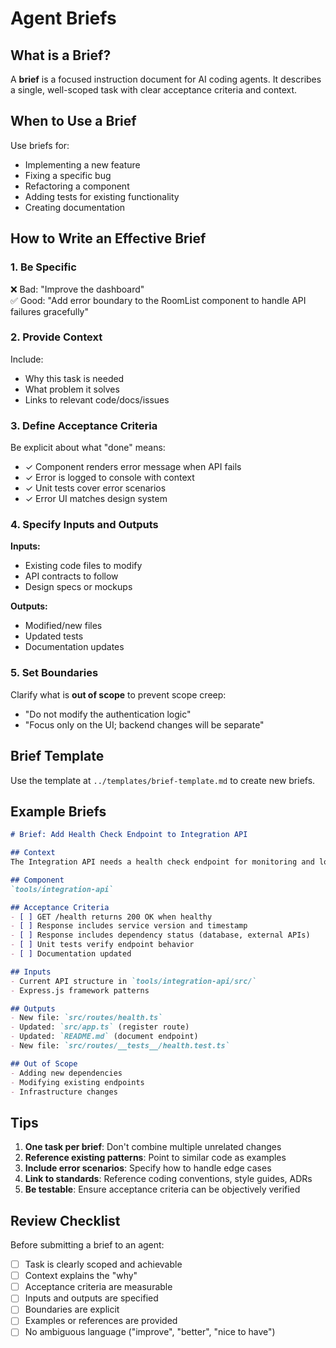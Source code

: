 # Agent Briefs

## What is a Brief?

A **brief** is a focused instruction document for AI coding agents. It describes a single, well-scoped task with clear acceptance criteria and context.

## When to Use a Brief

Use briefs for:
- Implementing a new feature
- Fixing a specific bug
- Refactoring a component
- Adding tests for existing functionality
- Creating documentation

## How to Write an Effective Brief

### 1. Be Specific

❌ Bad: "Improve the dashboard"  
✅ Good: "Add error boundary to the RoomList component to handle API failures gracefully"

### 2. Provide Context

Include:
- Why this task is needed
- What problem it solves
- Links to relevant code/docs/issues

### 3. Define Acceptance Criteria

Be explicit about what "done" means:
- ✓ Component renders error message when API fails
- ✓ Error is logged to console with context
- ✓ Unit tests cover error scenarios
- ✓ Error UI matches design system

### 4. Specify Inputs and Outputs

**Inputs:**
- Existing code files to modify
- API contracts to follow
- Design specs or mockups

**Outputs:**
- Modified/new files
- Updated tests
- Documentation updates

### 5. Set Boundaries

Clarify what is **out of scope** to prevent scope creep:
- "Do not modify the authentication logic"
- "Focus only on the UI; backend changes will be separate"

## Brief Template

Use the template at `../templates/brief-template.md` to create new briefs.

## Example Briefs

```markdown
# Brief: Add Health Check Endpoint to Integration API

## Context
The Integration API needs a health check endpoint for monitoring and load balancing.

## Component
`tools/integration-api`

## Acceptance Criteria
- [ ] GET /health returns 200 OK when healthy
- [ ] Response includes service version and timestamp
- [ ] Response includes dependency status (database, external APIs)
- [ ] Unit tests verify endpoint behavior
- [ ] Documentation updated

## Inputs
- Current API structure in `tools/integration-api/src/`
- Express.js framework patterns

## Outputs
- New file: `src/routes/health.ts`
- Updated: `src/app.ts` (register route)
- Updated: `README.md` (document endpoint)
- New file: `src/routes/__tests__/health.test.ts`

## Out of Scope
- Adding new dependencies
- Modifying existing endpoints
- Infrastructure changes
```

## Tips

1. **One task per brief**: Don't combine multiple unrelated changes
2. **Reference existing patterns**: Point to similar code as examples
3. **Include error scenarios**: Specify how to handle edge cases
4. **Link to standards**: Reference coding conventions, style guides, ADRs
5. **Be testable**: Ensure acceptance criteria can be objectively verified

## Review Checklist

Before submitting a brief to an agent:

- [ ] Task is clearly scoped and achievable
- [ ] Context explains the "why"
- [ ] Acceptance criteria are measurable
- [ ] Inputs and outputs are specified
- [ ] Boundaries are explicit
- [ ] Examples or references are provided
- [ ] No ambiguous language ("improve", "better", "nice to have")
